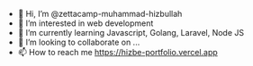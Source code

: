- 👋 Hi, I’m @zettacamp-muhammad-hizbullah
- 👀 I’m interested in web development
- 🌱 I’m currently learning Javascript, Golang, Laravel, Node JS
- 💞️ I’m looking to collaborate on ...
- 📫 How to reach me https://hizbe-portfolio.vercel.app

<!---
zettacamp-muhammad-hizbullah/zettacamp-muhammad-hizbullah is a ✨ special ✨ repository because its `README.md` (this file) appears on your GitHub profile.
You can click the Preview link to take a look at your changes.
--->
